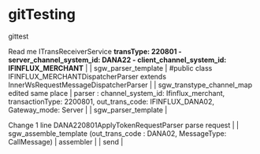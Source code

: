 # gitTesting
gittest

Read me
ITransReceiverService __transType: 220801 - server_channel_system_id: DANA22 - client_channel_system_id: IFINFLUX_MERCHANT__
|
| sgw_parser_template
|
#public class IFINFLUX_MERCHANTDispatcherParser extends InnerWsRequestMessageDispatcherParser
|
| sgw_transtype_channel_map edited same place
|
parser : channel_system_id: Ifinflux_merchant, transactionType: 2200801, out_trans_code: IFINFLUX_DANA02, Gateway_mode: Server
|
| sgw_parser_template
|

Change 1 line
DANA220801ApplyTokenRequestParser parse request
|
| sgw_assemble_template (out_trans_code : DANA02, MessageType: CallMessage)
|
assembler
|
| send
|
